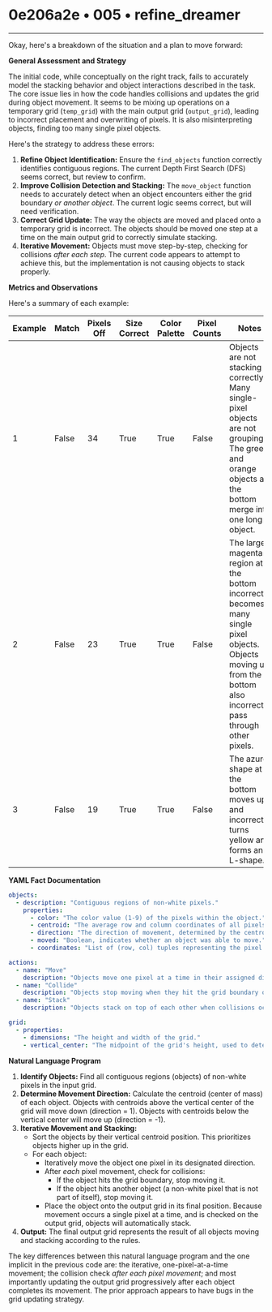 # 0e206a2e • 005 • refine_dreamer

---
Okay, here's a breakdown of the situation and a plan to move forward:

**General Assessment and Strategy**

The initial code, while conceptually on the right track, fails to accurately model the stacking behavior and object interactions described in the task. The core issue lies in how the code handles collisions and updates the grid during object movement. It seems to be mixing up operations on a temporary grid (`temp_grid`) with the main output grid (`output_grid`), leading to incorrect placement and overwriting of pixels. It is also misinterpreting objects, finding too many single pixel objects.

Here's the strategy to address these errors:

1.  **Refine Object Identification:** Ensure the `find_objects` function correctly identifies contiguous regions. The current Depth First Search (DFS) seems correct, but review to confirm.
2.  **Improve Collision Detection and Stacking:** The `move_object` function needs to accurately detect when an object encounters either the grid boundary *or another object*. The current logic seems correct, but will need verification.
3.  **Correct Grid Update:** The way the objects are moved and placed onto a temporary grid is incorrect. The objects should be moved one step at a time on the main output grid to correctly simulate stacking.
4.  **Iterative Movement:** Objects must move step-by-step, checking for collisions *after each step*.  The current code appears to attempt to achieve this, but the implementation is not causing objects to stack properly.

**Metrics and Observations**

Here's a summary of each example:

| Example | Match | Pixels Off | Size Correct | Color Palette | Pixel Counts | Notes                                                                                                                                                                      |
| ------- | ----- | ---------- | ------------ | ------------- | ------------ | -------------------------------------------------------------------------------------------------------------------------------------------------------------------------- |
| 1       | False | 34         | True         | True          | False        | Objects are not stacking correctly. Many single-pixel objects are not grouping.  The green and orange objects at the bottom merge into one long object.                                                |
| 2       | False | 23         | True         | True          | False        | The large magenta region at the bottom incorrectly becomes many single pixel objects. Objects moving up from the bottom also incorrectly pass through other pixels. |
| 3       | False | 19        | True         | True          | False        | The azure shape at the bottom moves up and incorrectly turns yellow and forms an L-shape.                                                 |

**YAML Fact Documentation**

```yaml
objects:
  - description: "Contiguous regions of non-white pixels."
    properties:
      - color: "The color value (1-9) of the pixels within the object."
      - centroid: "The average row and column coordinates of all pixels in the object."
      - direction: "The direction of movement, determined by the centroid's position relative to the grid's vertical center (1 for down, -1 for up)."
      - moved: "Boolean, indicates whether an object was able to move."
      - coordinates: "List of (row, col) tuples representing the pixel locations of the object."

actions:
  - name: "Move"
    description: "Objects move one pixel at a time in their assigned direction (up or down)."
  - name: "Collide"
    description: "Objects stop moving when they hit the grid boundary or another object."
  - name: "Stack"
    description: "Objects stack on top of each other when collisions occur."

grid:
  - properties:
    - dimensions: "The height and width of the grid."
    - vertical_center: "The midpoint of the grid's height, used to determine the direction of object movement."
```

**Natural Language Program**

1.  **Identify Objects:** Find all contiguous regions (objects) of non-white pixels in the input grid.
2.  **Determine Movement Direction:** Calculate the centroid (center of mass) of each object. Objects with centroids above the vertical center of the grid will move down (direction = 1). Objects with centroids below the vertical center will move up (direction = -1).
3.  **Iterative Movement and Stacking:**
    *   Sort the objects by their vertical centroid position. This prioritizes objects higher up in the grid.
    *   For each object:
        *   Iteratively move the object one pixel in its designated direction.
        *   After *each* pixel movement, check for collisions:
            *   If the object hits the grid boundary, stop moving it.
            *   If the object hits another object (a non-white pixel that is not part of itself), stop moving it.
        *   Place the object onto the output grid in its final position. Because movement occurs a single pixel at a time, and is checked on the output grid, objects will automatically stack.
4.  **Output:** The final output grid represents the result of all objects moving and stacking according to the rules.

The key differences between this natural language program and the one implicit in the previous code are: the iterative, one-pixel-at-a-time movement; the collision check *after each pixel movement*; and most importantly updating the output grid progressively after each object completes its movement. The prior approach appears to have bugs in the grid updating strategy.

